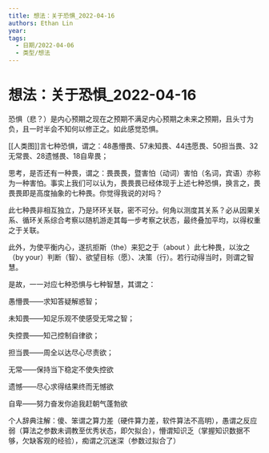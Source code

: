 ```yaml
---
title: 想法：关于恐惧_2022-04-16
authors: Ethan Lin
year:
tags:
  - 日期/2022-04-06 
  - 类型/想法 
---
```



# 想法：关于恐惧_2022-04-16







恐惧（悲？）是内心预期之现在之预期不满足内心预期之未来之预期，且头寸为负，且一时半会不知何以修正之。如此感觉恐惧。

  

[[人类图]]言七种恐惧，谓之：48愚懵畏、57未知畏、44违愿畏、50担当畏、32无常畏、28遗憾畏、18自卑畏；

  

思考，是否还有一种畏，谓之：畏畏畏，暨害怕（动词）害怕（名词，宾语）亦称为一种害怕。事实上我们可以认为，畏畏畏已经体现于上述七种恐惧，换言之，畏畏畏即是高度抽象的七种畏。你觉得我说的对吗？

  

此七种畏非相互独立，乃是环环关联，密不可分。何角以测度其关系？必从因果关系、循环关系综合考察以随机游走其每一步考察之状态，最终叠加平均，以得权重之于关联。

  

此外，为使平衡内心，遂抗拒斯（the）来犯之于（about ）此七种畏，以汝之（by your）判断（智）、欲望目标（愿）、决策（行）。若行动得当时，则谓之智慧。

  

是故，一一对应七种恐惧与七种智慧，其谓之：

愚懵畏——求知答疑解惑智；

未知畏——知足乐观不使感受无常之智；

失控畏——知己控制自律欲；

担当畏——周全以达尽心尽责欲；

无常——保持当下稳定不使失控欲

遗憾——尽心求得结果终而无憾欲

自卑——努力奋发你追我赶朝气蓬勃欲

  

  

个人辞典注解：傻、笨谓之算力差（硬件算力差，软件算法不高明），愚谓之反应弱（算法之参数未调教至优秀状态，即欠拟合），懵谓知识乏（掌握知识数据不够，欠缺客观的经验），痴谓之沉迷深（参数过拟合了）
